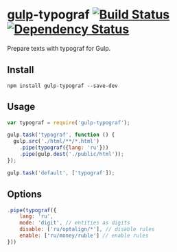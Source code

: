 [gulp](http://gulpjs.com)-typograf [![Build Status](https://travis-ci.org/typograf/gulp-typograf.png?branch=master)](https://travis-ci.org/typograf/gulp-typograf)
[![Dependency Status](https://david-dm.org/typograf/gulp-typograf.png)](https://david-dm.org/typograf/gulp-typograf)
==================================
Prepare texts with typograf for Gulp.

## Install

```
npm install gulp-typograf --save-dev
```

## Usage
```js
var typograf = require('gulp-typograf');

gulp.task('typograf', function () {
  gulp.src('./html/**/*.html')
    .pipe(typograf({lang: 'ru'}))
    .pipe(gulp.dest('./public/html'));
});

gulp.task('default', ['typograf']);
```

## Options
```js
.pipe(typograf({
    lang: 'ru',
    mode: 'digit', // entities as digits
    disable: ['ru/optalign/*'], // disable rules
    enable: ['ru/money/ruble'] // enable rules
}))
```
